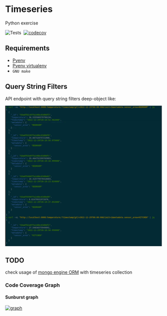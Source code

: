 # Timeseries

Python exercise

![Tests](https://github.com/rcbop/python-timeseries/actions/workflows/ci.yaml/badge.svg)&nbsp;&nbsp;[![codecov](https://codecov.io/gh/rcbop/timeseries-visualization/branch/main/graph/badge.svg?token=ijcD6RzE8L)](https://codecov.io/gh/rcbop/timeseries-visualization)

## Requirements

- [Pyenv](https://github.com/pyenv/pyenv)
- [Pyenv virtualenv](https://github.com/pyenv/pyenv-virtualenv)
- `GNU make`

## Query String Filters

API endpoint with query string filters deep-object like:

![query_string_filters](./docs/query_string_filters.png)

## TODO

check usage of [mongo engine ORM](http://mongoengine.org/) with timeseries collection

### Code Coverage Graph

#### Sunburst graph

[![graph](https://codecov.io/gh/rcbop/timeseries-visualization/branch/main/graphs/sunburst.svg?token=ijcD6RzE8L)](https://docs.codecov.com/reference/sunburst)
